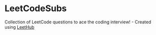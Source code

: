 # LeetCodeSubs
Collection of LeetCode questions to ace the coding interview! - Created using [LeetHub](https://github.com/QasimWani/LeetHub)
